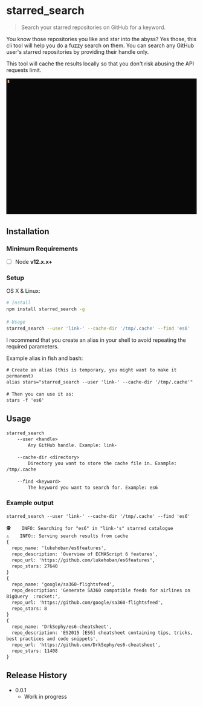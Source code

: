 # starred_search
> Search your starred repositories on GitHub for a keyword.

You know those repositories you like and star into the abyss? Yes those, this cli tool will help you do a fuzzy search on them. You can search any GitHub user's starred repositories by providing their handle only.

This tool will cache the results locally so that you don't risk abusing the API requests limit.

!["Starred Search Demo"](./_assets/demo.gif)

## Installation

### Minimum Requirements

- [ ] Node **v12.x.x+**

### Setup 

OS X & Linux:

```sh
# Install
npm install starred_search -g

# Usage
starred_search --user 'link-' --cache-dir '/tmp/.cache' --find 'es6'
```

I recommend that you create an alias in your shell to avoid repeating the required parameters. 

Example alias in fish and bash:
```
# Create an alias (this is temporary, you might want to make it permanent)
alias stars="starred_search --user 'link-' --cache-dir '/tmp/.cache'"

# Then you can use it as:
stars -f 'es6'
```

## Usage

```
starred_search
    --user <handle>
        Any GitHub handle. Example: link-

    --cache-dir <directory>
        Directory you want to store the cache file in. Example: /tmp/.cache

    --find <keyword>
        The keyword you want to search for. Example: es6
```

### Example output

```
starred_search --user 'link-' --cache-dir '/tmp/.cache' --find 'es6'

🕵    INFO: Searching for "es6" in "link-'s" starred catalogue
⚠️    INFO:: Serving search results from cache
{
  repo_name: 'lukehoban/es6features',
  repo_description: 'Overview of ECMAScript 6 features',
  repo_url: 'https://github.com/lukehoban/es6features',
  repo_stars: 27640
}
{
  repo_name: 'google/sa360-flightsfeed',
  repo_description: 'Generate SA360 compatible feeds for airlines on BigQuery  :rocket:',
  repo_url: 'https://github.com/google/sa360-flightsfeed',
  repo_stars: 8
}
{
  repo_name: 'DrkSephy/es6-cheatsheet',
  repo_description: 'ES2015 [ES6] cheatsheet containing tips, tricks, best practices and code snippets',
  repo_url: 'https://github.com/DrkSephy/es6-cheatsheet',
  repo_stars: 11408
}
```

## Release History

* 0.0.1
    * Work in progress